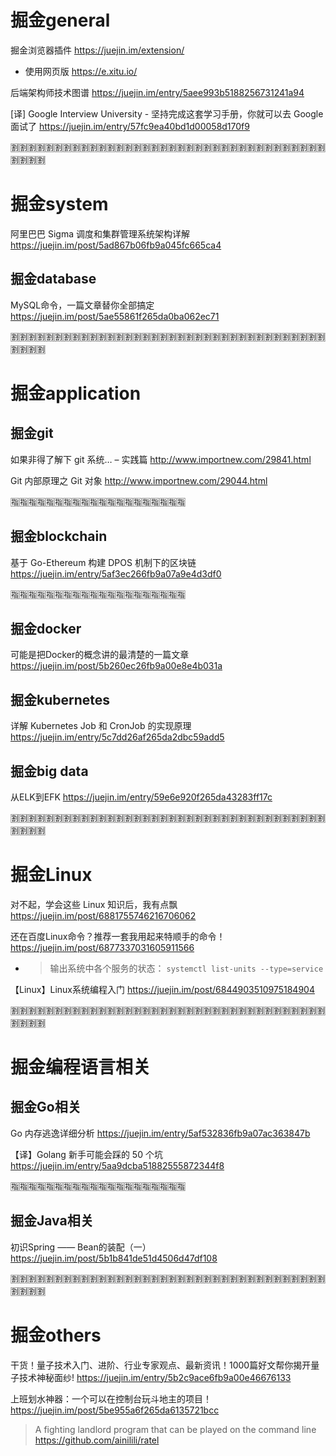 
# 掘金general

掘金浏览器插件 https://juejin.im/extension/
- 使用网页版 https://e.xitu.io/

后端架构师技术图谱 https://juejin.im/entry/5aee993b5188256731241a94

[译] Google Interview University - 坚持完成这套学习手册，你就可以去 Google 面试了 https://juejin.im/entry/57fc9ea40bd1d00058d170f9

:u5272::u5272::u5272::u5272::u5272::u5272::u5272::u5272::u5272::u5272::u5272::u5272::u5272::u5272::u5272::u5272::u5272::u5272::u5272::u5272::u5272::u5272::u5272::u5272::u5272::u5272::u5272::u5272::u5272::u5272::u5272::u5272::u5272::u5272::u5272::u5272::u5272::u5272::u5272::u5272:

# 掘金system

阿里巴巴 Sigma 调度和集群管理系统架构详解 https://juejin.im/post/5ad867b06fb9a045fc665ca4

## 掘金database

MySQL命令，一篇文章替你全部搞定
https://juejin.im/post/5ae55861f265da0ba062ec71

:u5272::u5272::u5272::u5272::u5272::u5272::u5272::u5272::u5272::u5272::u5272::u5272::u5272::u5272::u5272::u5272::u5272::u5272::u5272::u5272::u5272::u5272::u5272::u5272::u5272::u5272::u5272::u5272::u5272::u5272::u5272::u5272::u5272::u5272::u5272::u5272::u5272::u5272::u5272::u5272:

# 掘金application

## 掘金git

如果非得了解下 git 系统… – 实践篇 http://www.importnew.com/29841.html

Git 内部原理之 Git 对象 http://www.importnew.com/29044.html

:u6307::u6307::u6307::u6307::u6307::u6307::u6307::u6307::u6307::u6307::u6307::u6307::u6307::u6307::u6307::u6307::u6307::u6307::u6307::u6307:

## 掘金blockchain

基于 Go-Ethereum 构建 DPOS 机制下的区块链 https://juejin.im/entry/5af3ec266fb9a07a9e4d3df0

:u6307::u6307::u6307::u6307::u6307::u6307::u6307::u6307::u6307::u6307::u6307::u6307::u6307::u6307::u6307::u6307::u6307::u6307::u6307::u6307:

## 掘金docker

可能是把Docker的概念讲的最清楚的一篇文章 https://juejin.im/post/5b260ec26fb9a00e8e4b031a

## 掘金kubernetes

详解 Kubernetes Job 和 CronJob 的实现原理 https://juejin.im/entry/5c7dd26af265da2dbc59add5

## 掘金big data

从ELK到EFK https://juejin.im/entry/59e6e920f265da43283ff17c

:u5272::u5272::u5272::u5272::u5272::u5272::u5272::u5272::u5272::u5272::u5272::u5272::u5272::u5272::u5272::u5272::u5272::u5272::u5272::u5272::u5272::u5272::u5272::u5272::u5272::u5272::u5272::u5272::u5272::u5272::u5272::u5272::u5272::u5272::u5272::u5272::u5272::u5272::u5272::u5272:

# 掘金Linux

对不起，学会这些 Linux 知识后，我有点飘 https://juejin.im/post/6881755746216706062

还在百度Linux命令？推荐一套我用起来特顺手的命令！ https://juejin.im/post/6877337031605911566
- > 输出系统中各个服务的状态： `systemctl list-units --type=service`

【Linux】Linux系统编程入门 https://juejin.im/post/6844903510975184904

:u5272::u5272::u5272::u5272::u5272::u5272::u5272::u5272::u5272::u5272::u5272::u5272::u5272::u5272::u5272::u5272::u5272::u5272::u5272::u5272::u5272::u5272::u5272::u5272::u5272::u5272::u5272::u5272::u5272::u5272::u5272::u5272::u5272::u5272::u5272::u5272::u5272::u5272::u5272::u5272:

# 掘金编程语言相关

## 掘金Go相关

Go 内存逃逸详细分析 https://juejin.im/entry/5af532836fb9a07ac363847b

【译】Golang 新手可能会踩的 50 个坑 https://juejin.im/entry/5aa9dcba51882555872344f8

:u6307::u6307::u6307::u6307::u6307::u6307::u6307::u6307::u6307::u6307::u6307::u6307::u6307::u6307::u6307::u6307::u6307::u6307::u6307::u6307:

## 掘金Java相关

初识Spring —— Bean的装配（一） https://juejin.im/post/5b1b841de51d4506d47df108

:u5272::u5272::u5272::u5272::u5272::u5272::u5272::u5272::u5272::u5272::u5272::u5272::u5272::u5272::u5272::u5272::u5272::u5272::u5272::u5272::u5272::u5272::u5272::u5272::u5272::u5272::u5272::u5272::u5272::u5272::u5272::u5272::u5272::u5272::u5272::u5272::u5272::u5272::u5272::u5272:

# 掘金others

干货！量子技术入门、进阶、行业专家观点、最新资讯！1000篇好文帮你揭开量子技术神秘面纱! https://juejin.im/entry/5b2c9ace6fb9a00e46676133

上班划水神器：一个可以在控制台玩斗地主的项目！ https://juejin.im/post/5be955a6f265da6135721bcc
> A fighting landlord program that can be played on the command line https://github.com/ainilili/ratel
